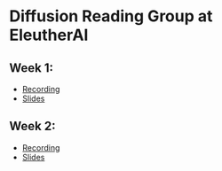 # Diffusion Reading Group at EleutherAI

## Week 1:
* [Recording](https://www.youtube.com/watch?v=B5gfJF8mOPo)
* [Slides](Diffusion%20Model%20Study%20Group%20%231.pdf)

## Week 2:
* [Recording](https://youtu.be/iv6K7yo5KgQ)
* [Slides](Diffusion%20Model%20Study%20Group%20%232.pdf)
